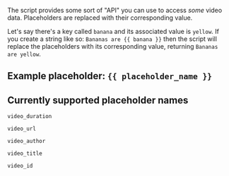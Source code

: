 The script provides some sort of "API" you can use to access _some_ video data. Placeholders are replaced with their corresponding value.

Let's say there's a key called `banana` and its associated value is `yellow`. If you create a string like so: `Bananas are {{ banana }}` then the script will replace the placeholders with its corresponding value, returning `Bananas are yellow`.

## Example placeholder: `{{ placeholder_name }}`

## Currently supported placeholder names

```
video_duration
```

```
video_url
```

```
video_author
```

```
video_title
```

```
video_id
```

